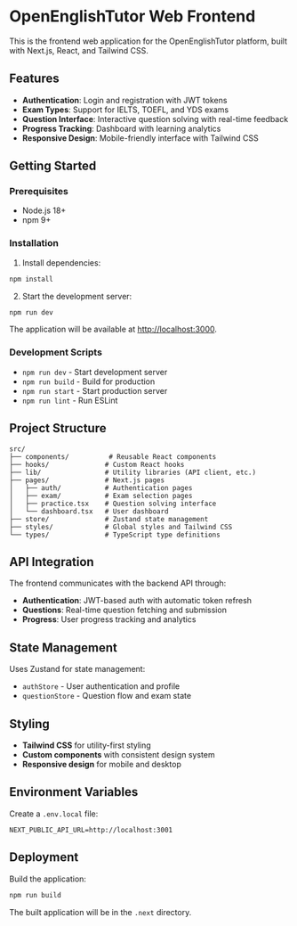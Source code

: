 # OpenEnglishTutor Web Frontend

This is the frontend web application for the OpenEnglishTutor platform, built with Next.js, React, and Tailwind CSS.

## Features

- **Authentication**: Login and registration with JWT tokens
- **Exam Types**: Support for IELTS, TOEFL, and YDS exams
- **Question Interface**: Interactive question solving with real-time feedback
- **Progress Tracking**: Dashboard with learning analytics
- **Responsive Design**: Mobile-friendly interface with Tailwind CSS

## Getting Started

### Prerequisites

- Node.js 18+ 
- npm 9+

### Installation

1. Install dependencies:
```bash
npm install
```

2. Start the development server:
```bash
npm run dev
```

The application will be available at [http://localhost:3000](http://localhost:3000).

### Development Scripts

- `npm run dev` - Start development server
- `npm run build` - Build for production
- `npm run start` - Start production server
- `npm run lint` - Run ESLint

## Project Structure

```
src/
├── components/          # Reusable React components
├── hooks/              # Custom React hooks
├── lib/                # Utility libraries (API client, etc.)
├── pages/              # Next.js pages
│   ├── auth/           # Authentication pages
│   ├── exam/           # Exam selection pages
│   ├── practice.tsx    # Question solving interface
│   └── dashboard.tsx   # User dashboard
├── store/              # Zustand state management
├── styles/             # Global styles and Tailwind CSS
└── types/              # TypeScript type definitions
```

## API Integration

The frontend communicates with the backend API through:

- **Authentication**: JWT-based auth with automatic token refresh
- **Questions**: Real-time question fetching and submission
- **Progress**: User progress tracking and analytics

## State Management

Uses Zustand for state management:

- `authStore` - User authentication and profile
- `questionStore` - Question flow and exam state

## Styling

- **Tailwind CSS** for utility-first styling
- **Custom components** with consistent design system
- **Responsive design** for mobile and desktop

## Environment Variables

Create a `.env.local` file:

```env
NEXT_PUBLIC_API_URL=http://localhost:3001
```

## Deployment

Build the application:

```bash
npm run build
```

The built application will be in the `.next` directory.